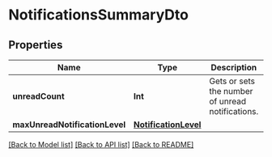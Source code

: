 # NotificationsSummaryDto

## Properties
Name | Type | Description | Notes
------------ | ------------- | ------------- | -------------
**unreadCount** | **Int** | Gets or sets the number of unread notifications. | [optional] 
**maxUnreadNotificationLevel** | [**NotificationLevel**](NotificationLevel.md) |  | [optional] 

[[Back to Model list]](../README.md#documentation-for-models) [[Back to API list]](../README.md#documentation-for-api-endpoints) [[Back to README]](../README.md)


